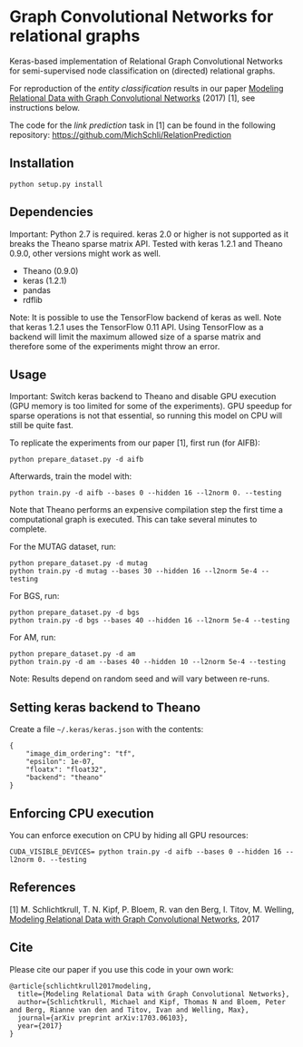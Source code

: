 # Graph Convolutional Networks for relational graphs

Keras-based implementation of Relational Graph Convolutional Networks for semi-supervised node classification on (directed) relational graphs.

For reproduction of the *entity classification* results in our paper [Modeling Relational Data with Graph Convolutional Networks](https://arxiv.org/abs/1703.06103) (2017) [1], see instructions below.

The code for the *link prediction* task in [1] can be found in the following repository: https://github.com/MichSchli/RelationPrediction

## Installation

```python setup.py install```

## Dependencies

Important: Python 2.7 is required. keras 2.0 or higher is not supported as it breaks the Theano sparse matrix API. Tested with keras 1.2.1 and Theano 0.9.0, other versions might work as well.

  * Theano (0.9.0)
  * keras (1.2.1)
  * pandas
  * rdflib
  
Note: It is possible to use the TensorFlow backend of keras as well. Note that keras 1.2.1 uses the TensorFlow 0.11 API. Using TensorFlow as a backend will limit the maximum allowed size of a sparse matrix and therefore some of the experiments might throw an error.

## Usage

Important: Switch keras backend to Theano and disable GPU execution (GPU memory is too limited for some of the experiments). GPU speedup for sparse operations is not that essential, so running this model on CPU will still be quite fast.

To replicate the experiments from our paper [1], first run (for AIFB):

```
python prepare_dataset.py -d aifb
```


Afterwards, train the model with:

```
python train.py -d aifb --bases 0 --hidden 16 --l2norm 0. --testing
```


Note that Theano performs an expensive compilation step the first time a computational graph is executed. This can take several minutes to complete.

For the MUTAG dataset, run:

```
python prepare_dataset.py -d mutag
python train.py -d mutag --bases 30 --hidden 16 --l2norm 5e-4 --testing
```

For BGS, run:

```
python prepare_dataset.py -d bgs
python train.py -d bgs --bases 40 --hidden 16 --l2norm 5e-4 --testing
```

For AM, run:

```
python prepare_dataset.py -d am
python train.py -d am --bases 40 --hidden 10 --l2norm 5e-4 --testing
```

Note: Results depend on random seed and will vary between re-runs.

## Setting keras backend to Theano

Create a file `~/.keras/keras.json` with the contents:

```
{
    "image_dim_ordering": "tf",
    "epsilon": 1e-07,
    "floatx": "float32",
    "backend": "theano"
}
```

## Enforcing CPU execution


You can enforce execution on CPU by hiding all GPU resources:
```
CUDA_VISIBLE_DEVICES= python train.py -d aifb --bases 0 --hidden 16 --l2norm 0. --testing
```


## References

[1] M. Schlichtkrull, T. N. Kipf, P. Bloem, R. van den Berg, I. Titov, M. Welling, [Modeling Relational Data with Graph Convolutional Networks](https://arxiv.org/abs/1703.06103), 2017


## Cite 

Please cite our paper if you use this code in your own work:

```
@article{schlichtkrull2017modeling,
  title={Modeling Relational Data with Graph Convolutional Networks},
  author={Schlichtkrull, Michael and Kipf, Thomas N and Bloem, Peter and Berg, Rianne van den and Titov, Ivan and Welling, Max},
  journal={arXiv preprint arXiv:1703.06103},
  year={2017}
}
```
